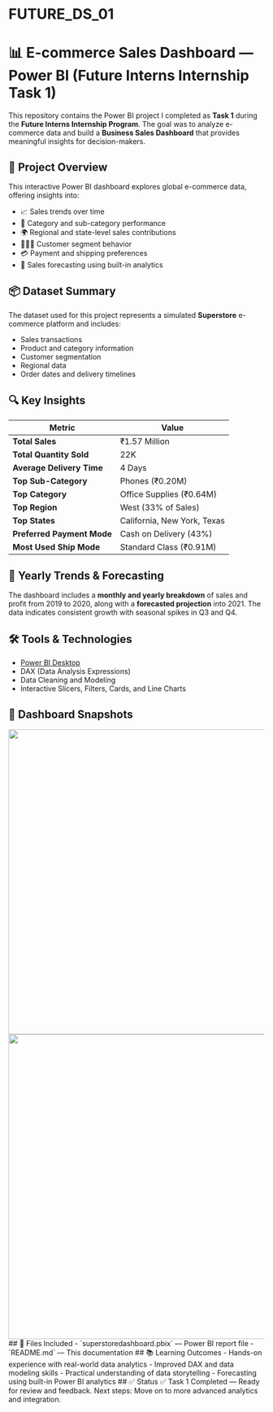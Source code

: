 # FUTURE_DS_01

# 📊 E-commerce Sales Dashboard — Power BI (Future Interns Internship Task 1)
This repository contains the Power BI project I completed as **Task 1** during the **Future Interns Internship Program**. The goal was to analyze e-commerce data and build a **Business Sales Dashboard** that provides meaningful insights for decision-makers.

## 🚀 Project Overview
This interactive Power BI dashboard explores global e-commerce data, offering insights into:
- 📈 Sales trends over time  
- 🧾 Category and sub-category performance  
- 🌍 Regional and state-level sales contributions  
- 🧑‍🤝‍🧑 Customer segment behavior  
- 💳 Payment and shipping preferences  
- 🔮 Sales forecasting using built-in analytics

## 📦 Dataset Summary
The dataset used for this project represents a simulated **Superstore** e-commerce platform and includes:
- Sales transactions
- Product and category information
- Customer segmentation
- Regional data
- Order dates and delivery timelines

## 🔍 Key Insights
| Metric | Value |
|-------|-------|
| **Total Sales** | ₹1.57 Million |
| **Total Quantity Sold** | 22K |
| **Average Delivery Time** | 4 Days |
| **Top Sub-Category** | Phones (₹0.20M) |
| **Top Category** | Office Supplies (₹0.64M) |
| **Top Region** | West (33% of Sales) |
| **Top States** | California, New York, Texas |
| **Preferred Payment Mode** | Cash on Delivery (43%) |
| **Most Used Ship Mode** | Standard Class (₹0.91M) |

## 📆 Yearly Trends & Forecasting
The dashboard includes a **monthly and yearly breakdown** of sales and profit from 2019 to 2020, along with a **forecasted projection** into 2021. The data indicates consistent growth with seasonal spikes in Q3 and Q4.

## 🛠️ Tools & Technologies
- [Power BI Desktop](https://powerbi.microsoft.com/)
- DAX (Data Analysis Expressions)
- Data Cleaning and Modeling
- Interactive Slicers, Filters, Cards, and Line Charts
## 📸 Dashboard Snapshots
<img src="screenshots/dashboard_main.png" width="600">
<img src="screenshots/sales_forecast.png" width="600">
## 📁 Files Included
- `superstoredashboard.pbix` — Power BI report file
- `README.md` — This documentation
## 📚 Learning Outcomes
- Hands-on experience with real-world data analytics
- Improved DAX and data modeling skills
- Practical understanding of data storytelling
- Forecasting using built-in Power BI analytics
## ✅ Status
✅ Task 1 Completed — Ready for review and feedback.  
Next steps: Move on to more advanced analytics and integration.
